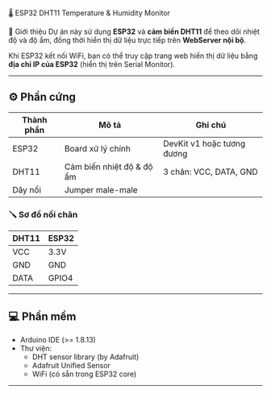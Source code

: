 🌡 ESP32 DHT11 Temperature & Humidity Monitor

📖 Giới thiệu
Dự án này sử dụng **ESP32** và **cảm biến DHT11** để theo dõi nhiệt độ và độ ẩm, đồng thời hiển thị dữ liệu trực tiếp trên **WebServer nội bộ**.

Khi ESP32 kết nối WiFi, bạn có thể truy cập trang web hiển thị dữ liệu bằng **địa chỉ IP của ESP32** (hiển thị trên Serial Monitor).

---

## ⚙️ Phần cứng
| Thành phần| Mô tả                     | Ghi chú                    |
|-----------|---------------------------|----------------------------|
| ESP32     | Board xử lý chính         | DevKit v1 hoặc tương đương |
| DHT11     | Cảm biến nhiệt độ & độ ẩm | 3 chân: VCC, DATA, GND     |
| Dây nối   | Jumper male-male          |                            |

### 🪛 Sơ đồ nối chân
| DHT11 | ESP32 |
|--------|--------|
| VCC | 3.3V |
| GND | GND |
| DATA | GPIO4 |

---

## 💻 Phần mềm
- Arduino IDE (>= 1.8.13)
- Thư viện:
  - DHT sensor library (by Adafruit)
  - Adafruit Unified Sensor
  - WiFi (có sẵn trong ESP32 core)

---
